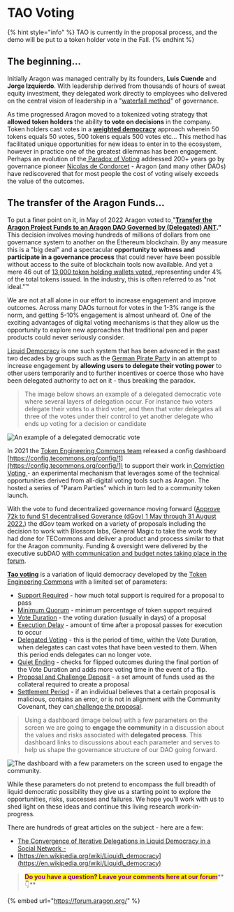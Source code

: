 # TAO Voting

{% hint style="info" %}
TAO is currently in the proposal process, and the demo will be put to a token holder vote in the Fall.
{% endhint %}

## The beginning...

Initially Aragon was managed centrally by its founders, **Luis Cuende** and **Jorge Izquierdo**.  With leadership derived from thousands of hours of sweat equity investment, they delegated work directly to employees who delivered on the central vision of leadership in a "[waterfall method](https://en.wikipedia.org/wiki/Waterfall\_model)" of governance. &#x20;

As time progressed Aragon moved to a tokenized voting strategy that **allowed token holders** the ability **to vote on decisions** in the company.  Token holders cast votes in a [**weighted democracy**](https://en.wikipedia.org/wiki/Weighted\_voting) approach wherein 50 tokens equals 50 votes, 500 tokens equals 500 votes etc...  This method has facilitated unique opportunities for new ideas to enter in to the ecosystem, however in practice one of the greatest dilemmas has been engagement. Perhaps an evolution of the[ Paradox of Voting](https://en.wikipedia.org/wiki/Paradox\_of\_voting) addressed 200+ years go by governance pioneer [Nicolas de Condorcet](https://en.wikipedia.org/wiki/Marquis\_de\_Condorcet) - Aragon (and many other DAOs) have rediscovered that for most people the cost of voting wisely exceeds the value of the outcomes.&#x20;

## The transfer of the Aragon Funds...

To put a finer point on it, in May of 2022 Aragon voted to[ ](https://voice.aragon.org/processes/#/0x21b2ea5345d2e0c941dd44ff4c43fc4683088b846ddb3234d1690b000000000e)"[**Transfer the Aragon Project Funds to an Aragon DAO Governed by (Delegated) ANT**](https://voice.aragon.org/processes/#/0x21b2ea5345d2e0c941dd44ff4c43fc4683088b846ddb3234d1690b000000000e)**."** This decision involves moving hundreds of millions of dollars from one governance system to another on the Ethereum blockchain. By any measure this is a "big deal" and a spectacular **opportunity to witness and participate in a governance process** that could never have been possible without access to the suite of blockchain tools now available.  And yet a mere 46 out of [13,000 token holding wallets voted, ](https://etherscan.io/token/0xa117000000f279d81a1d3cc75430faa017fa5a2e)representing under 4% of the total tokens issued.  In the industry, this is often referred to as "not ideal."™

We are not at all alone in our effort to increase engagement and improve outcomes. Across many DAOs turnout for votes in the 1-3% range is the norm, and getting 5-10% engagement is almost unheard of.  One of the exciting advantages of digital voting mechanisms is that they allow us the opportunity to explore new approaches that traditional pen and paper products could never seriously consider. &#x20;

[Liquid Democracy](https://en.wikipedia.org/wiki/Liquid\_democracy) is one such system that has been advanced in the past two decades by groups such as the [German Pirate Party](https://en.wikipedia.org/wiki/Pirate\_Party\_Germany) in an attempt to increase engagement by **allowing users to delegate their voting power** to other users temporarily and to further incentives or coerce those who have been delegated authority to act on it - thus breaking the paradox. &#x20;

> The image below shows an example of a delegated democratic vote where several layers of delegation occur.  For instance two voters delegate their votes to a third voter, and then that voter delegates all three of the votes under their control to yet another delegate who ends up voting for a decision or candidate

![An example of a delegated democratic vote](../../.gitbook/assets/Delegative\_democracy,\_proxy\_voting,\_liquid\_democracy.png)

In 2021 the [Token Engineering Commons team](https://tecommons.org/) released a config dashboard [https://config.tecommons.org/config/1](https://config.tecommons.org/config/1) to support their work in[ Conviction Voting ](https://medium.com/giveth/conviction-voting-a-novel-continuous-decision-making-alternative-to-governance-aa746cfb9475)- an experimental mechanism that leverages some of the technical opportunities derived from all-digital voting tools such as Aragon.  The hosted a series of "Param Parties" which in turn led to a community token  launch.

With the vote to fund decentralized governance moving forward ([Approve 72k to fund S1 decentralised Goverance (dGov) 1 May through 31 August 2022.](https://voice.aragon.org/processes/#/0x21b2ea5345d2e0c941dd44ff4c43fc4683088b846ddb3234d1690b0000000008))  the dGov team worked on a variety of proposals including the decision to work with Blossom labs, General Magic to take the work they had done for TECommons and deliver a product and process similar to that for the Aragon community.  Funding & oversight were delivered by the executive subDAO [with communication and budget notes taking place in the forum](https://forum.aragon.org/t/financial-proposal-demoing-a-tao-voting-dao/3622).

[**Tao voting**](https://token-engineering-commons.gitbook.io/tec-handbook/governance/voting-tools-and-methods/tao-voting) is a variation of liquid democracy developed by the [Token Engineering Commons](https://tecommons.org/) with a limited set of parameters:

* [Support Required](https://forum.aragon.org/t/tao-voting-support-required/3663) - how much total support is required for a proposal to pass
* [Minimum Quorum](https://forum.aragon.org/t/tao-voting-minimum-quorum/3664) - minimum percentage of token support required
* [Vote Duration](https://forum.aragon.org/t/tao-voting-execution-delay/3668) - the voting duration (usually in days) of a proposal
* [Execution Delay](https://forum.aragon.org/t/tao-voting-vote-duration/3665) - amount of time after a proposal passes for execution to occur
* [Delegated Voting](https://forum.aragon.org/t/tao-voting-delegated-voting-period/3666) - this is the period of time, within the Vote Duration, when delegates can cast votes that have been vested to them. When this period ends delegates can no longer vote.
* [Quiet Ending](https://forum.aragon.org/t/tao-voting-quiet-ending-period-and-quiet-ending-extension/3667) - checks for flipped outcomes during the final portion of the Vote Duration and adds more voting time in the event of a flip.
* [Proposal and Challenge Deposit](https://forum.aragon.org/t/deposit-and-challenge-deposit/3669) - a set amount of funds used as the collateral required to create a proposal
* [Settlement Period](https://forum.aragon.org/t/settlement-period/3670) - if an individual believes that a certain proposal is malicious, contains an error, or is not in alignment with the Community Covenant, they can[ challenge the proposal](https://forum.1hive.org/t/disputable-honey-pot-celeste-and-agreement-user-process/1343).

> Using a dashboard (image below) with a few parameters on the screen we are going to **engage the community** in a discussion about the values and risks associated with **delegated process**.  This dashboard links to discussions about each parameter and serves to help us shape the governance structure of our DAO going forward.

![The dashboard with a few parameters on the screen used to engage the community.](<../../.gitbook/assets/Screen Shot 2022-08-11 at 10.30.03 PM.png>)

While these parameters do not pretend to encompass the full breadth of liquid democratic possibility they give us a starting point to explore the opportunities, risks, successes and failures.  We hope you'll work with us to shed light on these ideas and continue this living research work-in-progress.



There are hundreds of great articles on the subject - here are a few:

* [The Convergence of Iterative Delegations in Liquid Democracy in a Social Network -](https://arxiv.org/pdf/1904.05775.pdf)
* [https://en.wikipedia.org/wiki/Liquid\_democracy](https://en.wikipedia.org/wiki/Liquid\_democracy)



> <mark style="color:purple;">**Do you have a question? Leave your comments here at our forum**</mark>** 👇**

{% embed url="https://forum.aragon.org/" %}
